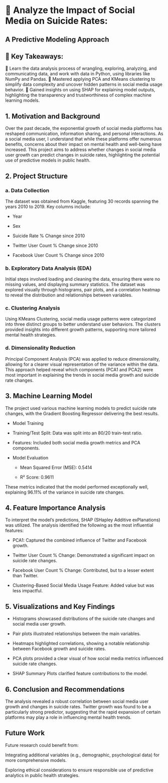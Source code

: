 # 📱 Analyze the Impact of Social Media on Suicide Rates: 
## A Predictive Modeling Approach

## 🔑 Key Takeaways:
🔑 Learn the data analysis process of wrangling, exploring, analyzing, and communicating data, and work with data in Python, using libraries like NumPy and Pandas.
🔑 Mastered applying PCA and KMeans clustering to simplify data complexity and uncover hidden patterns in social media usage behavior.
🔑 Gained insights on using SHAP for explaining model outputs, highlighting the transparency and trustworthiness of complex machine learning models.

## 1. Motivation and Background
Over the past decade, the exponential growth of social media platforms has reshaped communication, information sharing, and personal interactions. As a social media user, I understand that while these platforms offer numerous benefits, concerns about their impact on mental health and well-being have increased. This project aims to address whether changes in social media user growth can predict changes in suicide rates, highlighting the potential use of predictive models in public health.

## 2. Project Structure

### a. Data Collection

The dataset was obtained from Kaggle, featuring 30 records spanning the years 2010 to 2019. Key columns include:

- Year

- Sex

- Suicide Rate % Change since 2010

- Twitter User Count % Change since 2010

- Facebook User Count % Change since 2010

### b. Exploratory Data Analysis (EDA)

Initial steps involved loading and cleaning the data, ensuring there were no missing values, and displaying summary statistics. The dataset was explored visually through histograms, pair plots, and a correlation heatmap to reveal the distribution and relationships between variables.

### c. Clustering Analysis

Using KMeans Clustering, social media usage patterns were categorized into three distinct groups to better understand user behaviors. The clusters provided insights into different growth patterns, supporting more tailored mental health strategies.

### d. Dimensionality Reduction

Principal Component Analysis (PCA) was applied to reduce dimensionality, allowing for a clearer visual representation of the variance within the data. This approach helped reveal which components (PCA1 and PCA2) were most important in explaining the trends in social media growth and suicide rate changes.

## 3. Machine Learning Model

The project used various machine learning models to predict suicide rate changes, with the Gradient Boosting Regressor delivering the best results.

- Model Training

- Training/Test Split: Data was split into an 80/20 train-test ratio.

- Features: Included both social media growth metrics and PCA components.

- Model Evaluation

  + Mean Squared Error (MSE): 0.5414

  + R² Score: 0.9611

These metrics indicated that the model performed exceptionally well, explaining 96.11% of the variance in suicide rate changes.

## 4. Feature Importance Analysis

To interpret the model’s predictions, SHAP (SHapley Additive exPlanations) was utilized. The analysis identified the following as the most influential features:

- PCA1: Captured the combined influence of Twitter and Facebook growth.

- Twitter User Count % Change: Demonstrated a significant impact on suicide rate changes.

- Facebook User Count % Change: Contributed, but to a lesser extent than Twitter.

- Clustering-Based Social Media Usage Feature: Added value but was less impactful.

## 5. Visualizations and Key Findings

- Histograms showcased distributions of the suicide rate changes and social media user growth.

- Pair plots illustrated relationships between the main variables.

- Heatmaps highlighted correlations, showing a notable relationship between Facebook growth and suicide rates.

- PCA plots provided a clear visual of how social media metrics influenced suicide rate changes.

- SHAP Summary Plots clarified feature contributions to the model.

## 6. Conclusion and Recommendations

The analysis revealed a robust correlation between social media user growth and changes in suicide rates. Twitter growth was found to be a particularly strong predictor, suggesting that the rapid expansion of certain platforms may play a role in influencing mental health trends.

## Future Work

Future research could benefit from:

Integrating additional variables (e.g., demographic, psychological data) for more comprehensive models.

Exploring ethical considerations to ensure responsible use of predictive analytics in public health strategies.
